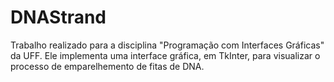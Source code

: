 # DNAStrand
Trabalho realizado para a disciplina "Programação com Interfaces Gráficas" da UFF.
Ele implementa uma interface gráfica, em TkInter, para visualizar o processo de emparelhemento de fitas de DNA.
